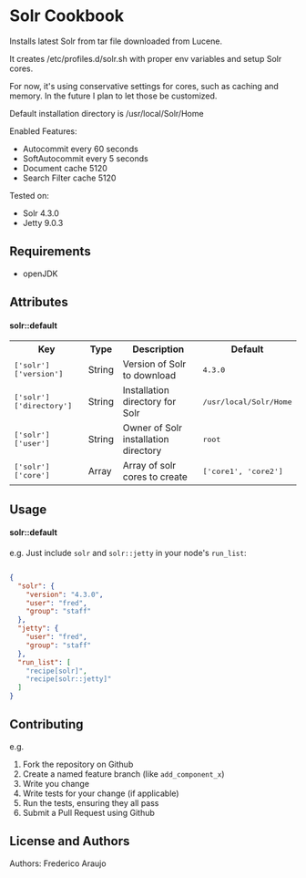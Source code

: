 Solr Cookbook
=============

Installs latest Solr from tar file downloaded from Lucene.

It creates /etc/profiles.d/solr.sh with proper env variables and setup Solr cores.

For now, it's using conservative settings for cores, such as caching and memory.
In the future I plan to let those be customized.

Default installation directory is /usr/local/Solr/Home

Enabled Features:

- Autocommit every 60 seconds
- SoftAutocommit every 5 seconds
- Document cache 5120
- Search Filter cache 5120

Tested on:

- Solr 4.3.0
- Jetty 9.0.3


Requirements
------------

- openJDK


Attributes
----------

#### solr::default
<table>
  <tr>
    <th>Key</th>
    <th>Type</th>
    <th>Description</th>
    <th>Default</th>
  </tr>
  <tr>
    <td><tt>['solr']['version']</tt></td>
    <td>String</td>
    <td>Version of Solr to download</td>
    <td><tt>4.3.0</tt></td>
  </tr>
  <tr>
    <td><tt>['solr']['directory']</tt></td>
    <td>String</td>
    <td>Installation directory for Solr</td>
    <td><tt>/usr/local/Solr/Home</tt></td>
  </tr>
    <tr>
    <td><tt>['solr']['user']</tt></td>
    <td>String</td>
    <td>Owner of Solr installation directory</td>
    <td><tt>root</tt></td>
  </tr>
  </tr>
    <tr>
    <td><tt>['solr']['core']</tt></td>
    <td>Array</td>
    <td>Array of solr cores to create</td>
    <td><tt>['core1', 'core2']</tt></td>
  </tr>
</table>


Usage
-----

#### solr::default

e.g.
Just include `solr` and `solr::jetty` in your node's `run_list`:

```json

{
  "solr": {
    "version": "4.3.0",
    "user": "fred",
    "group": "staff"
  },
  "jetty": {
    "user": "fred",
    "group": "staff"
  },
  "run_list": [
    "recipe[solr]",
    "recipe[solr::jetty]"
  ]
}
```

Contributing
------------

e.g.
1. Fork the repository on Github
2. Create a named feature branch (like `add_component_x`)
3. Write you change
4. Write tests for your change (if applicable)
5. Run the tests, ensuring they all pass
6. Submit a Pull Request using Github


License and Authors
-------------------

Authors: Frederico Araujo
